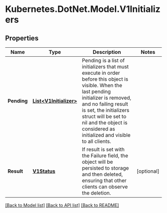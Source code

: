 # Kubernetes.DotNet.Model.V1Initializers
## Properties

Name | Type | Description | Notes
------------ | ------------- | ------------- | -------------
**Pending** | [**List&lt;V1Initializer&gt;**](V1Initializer.md) | Pending is a list of initializers that must execute in order before this object is visible. When the last pending initializer is removed, and no failing result is set, the initializers struct will be set to nil and the object is considered as initialized and visible to all clients. | 
**Result** | [**V1Status**](V1Status.md) | If result is set with the Failure field, the object will be persisted to storage and then deleted, ensuring that other clients can observe the deletion. | [optional] 

[[Back to Model list]](../README.md#documentation-for-models) [[Back to API list]](../README.md#documentation-for-api-endpoints) [[Back to README]](../README.md)

